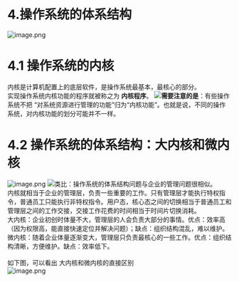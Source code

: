 # 4.操作系统的体系结构

![image.png](https://cdn.nlark.com/yuque/0/2020/png/177460/1588778209367-d684fdfd-350c-4048-af45-e874cba04674.png#align=left&display=inline&height=264&margin=%5Bobject%20Object%5D&name=image.png&originHeight=527&originWidth=935&size=227780&status=done&style=none&width=468)
<a name="vEPAF"></a>
# 4.1 操作系统的内核
内核是计算机配置上的底层软件，是操作系统最基本，最核心的部分。<br />实现操作系统内核功能的程序就被称之为 **内核程序**。
![](https://cdn.nlark.com/yuque/0/2020/svg/177460/1588779617953-38b12ac3-6649-4939-81bb-5530b3bf1364.svg)**需要注意的是**：有些操作系统不把 “对系统资源进行管理的功能”归为“内核功能”。也就是说，不同的操作系统，对内核功能的划分可能并不一样。

<a name="mrzlY"></a>
# 4.2 操作系统的体系结构：大内核和微内核
![image.png](https://cdn.nlark.com/yuque/0/2020/png/177460/1588779299164-4a372033-1704-4403-af96-f06143f6e167.png#align=left&display=inline&height=420&margin=%5Bobject%20Object%5D&name=image.png&originHeight=1080&originWidth=1920&size=541581&status=done&style=none&width=746)
![](https://cdn.nlark.com/yuque/0/2020/svg/177460/1588779617932-dcd25957-bc34-4db4-b720-232939c8c7fc.svg)类比：操作系统的体系结构问题与企业的管理问题很相似。<br />内核就相当于企业的管理层，负责一些重要的工作。只有管理层才能执行特权指令，普通员工只能执行非特权指令。用户态，核心态之间的切换相当于普通员工和管理层之间的工作交接，交接工作花费的时间相当于时间片切换消耗。<br />大内核：企业初创时体量不大，管理层的人会负责大部分的事情。优点：效率高（因为权限高，能直接快速定位并解决问题）；缺点：组织结构混乱，难以维护。<br />微内核：随着企业体量逐渐变大，管理层只负责最核心的一些工作。优点：组织结构清晰，方便维护。缺点：效率低下。<br />
<br />如下图，可以看出 大内核和微内核的直接区别<br />![image.png](https://cdn.nlark.com/yuque/0/2020/png/177460/1588780840504-85be161a-3976-4f82-bea6-56f269a233d1.png#align=left&display=inline&height=375&margin=%5Bobject%20Object%5D&name=image.png&originHeight=750&originWidth=1334&size=606753&status=done&style=none&width=667)
